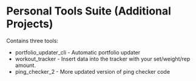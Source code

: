 # Personal Tools Suite (Additional Projects)

Contains three tools:
- portfolio_updater_cli - Automatic portfolio updater
- workout_tracker - Insert data into the tracker with your set/weight/rep amount.
- ping_checker_2 - More updated version of ping checker code
